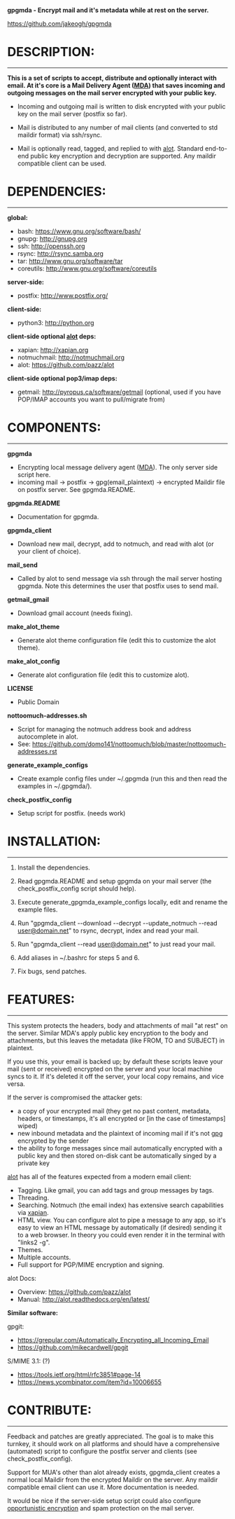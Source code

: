 **gpgmda - Encrypt mail and it's metadata while at rest on the server.**

https://github.com/jakeogh/gpgmda

# DESCRIPTION:
-------------------------
**This is a set of scripts to accept, distribute and optionally interact with email. At it's core is a Mail Delivery Agent ([MDA](https://en.wikipedia.org/wiki/Mail_delivery_agent)) that saves incoming and outgoing messages on the mail server encrypted with your public key.**

- Incoming and outgoing mail is written to disk encrypted with your public key on the mail server (postfix so far).

- Mail is distributed to any number of mail clients (and converted to std maildir format) via ssh/rsync.

- Mail is optionally read, tagged, and replied to with [alot](https://github.com/pazz/alot). Standard end-to-end public key encryption and decryption are supported. Any maildir compatible client can be used.


# DEPENDENCIES:
-------------------------
**global:**

- bash: https://www.gnu.org/software/bash/
- gnupg: http://gnupg.org
- ssh: http://openssh.org
- rsync: http://rsync.samba.org
- tar: http://www.gnu.org/software/tar
- coreutils: http://www.gnu.org/software/coreutils

**server-side:**

- postfix: http://www.postfix.org/

**client-side:**

- python3: http://python.org

**client-side optional [alot](https://github.com/pazz/alot) deps:**

- xapian: http://xapian.org
- notmuchmail: http://notmuchmail.org
- alot: https://github.com/pazz/alot

**client-side optional pop3/imap deps:**

- getmail: http://pyropus.ca/software/getmail (optional, used if you have POP/IMAP accounts you want to pull/migrate from)


# COMPONENTS:
-------------------------
**gpgmda**

- Encrypting local message delivery agent ([MDA](https://en.wikipedia.org/wiki/Mail_delivery_agent)). The only server side script here. 
- incoming mail -> postfix -> gpg(email_plaintext) -> encrypted Maildir file on postfix server. See gpgmda.README.

**gpgmda.README**

- Documentation for gpgmda.

**gpgmda_client**

- Download new mail, decrypt, add to notmuch, and read with alot (or your client of choice).

**mail_send**

- Called by alot to send message via ssh through the mail server hosting gpgmda. Note this determines the user that postfix uses to send mail.

**getmail_gmail**

- Download gmail account (needs fixing).

**make_alot_theme**

- Generate alot theme configuration file (edit this to customize the alot theme).

**make_alot_config**

- Generate alot configuration file (edit this to customize alot).

**LICENSE**

- Public Domain

**nottoomuch-addresses.sh**

- Script for managing the notmuch address book and address autocomplete in alot.
- See: https://github.com/domo141/nottoomuch/blob/master/nottoomuch-addresses.rst

**generate_example_configs**

- Create example config files under ~/.gpgmda (run this and then read the examples in ~/.gpgmda/).

**check_postfix_config**

- Setup script for postfix. (needs work)


# INSTALLATION:
-------------------------
1. Install the dependencies.

2. Read gpgmda.README and setup gpgmda on your mail server (the check_postfix_config script should help).

3. Execute generate_gpgmda_example_configs locally, edit and rename the example files.

4. Run "gpgmda_client --download --decrypt --update_notmuch --read user@domain.net" to rsync, decrypt, index and read your mail.

5. Run "gpgmda_client --read user@domain.net" to just read your mail.

6. Add aliases in ~/.bashrc for steps 5 and 6.

7. Fix bugs, send patches.


# FEATURES:
-------------------------
This system protects the headers, body and attachments of mail "at rest" on the server. Similar MDA's apply public key encryption to the body and attachments, but this leaves the metadata (like FROM, TO and SUBJECT) in plaintext.

If you use this, your email is backed up; by default these scripts leave your mail (sent or received) encrypted on the server and your local machine syncs to it. If it's deleted it off the server, your local copy remains, and vice versa.

If the server is compromised the attacker gets:

* a copy of your encrypted mail (they get no past content, metadata, headers, or timestamps, it's all encrypted or [in the case of timestamps] wiped)
* new inbound metadata and the plaintext of incoming mail if it's not [gpg](https://emailselfdefense.fsf.org/en/) encrypted by the sender
* the ability to forge messages since mail automatically encrypted with a public key and then stored on-disk cant be automatically singed by a private key


[alot](https://github.com/pazz/alot) has all of the features expected from a modern email client:

* Tagging. Like gmail, you can add tags and group messages by tags.
* Threading.
* Searching. Notmuch (the email index) has extensive search capabilities via [xapian](http://xapian.org/).
* HTML view. You can configure alot to pipe a message to any app, so it's easy to view an HTML message by automatically (if desired) sending it to a web browser. In theory you could even render it in the terminal with "links2 -g".
* Themes.
* Multiple accounts.
* Full support for PGP/MIME encryption and signing.

alot Docs:

- Overview: https://github.com/pazz/alot
- Manual: http://alot.readthedocs.org/en/latest/


**Similar software:**

gpgit:
 
- https://grepular.com/Automatically_Encrypting_all_Incoming_Email
- https://github.com/mikecardwell/gpgit

S/MIME 3.1: (?)

- https://tools.ietf.org/html/rfc3851#page-14
- https://news.ycombinator.com/item?id=10006655
	

# CONTRIBUTE:
-------------------------
Feedback and patches are greatly appreciated. The goal is to make this turnkey, it should work on all platforms and should have a comprehensive (automated) script to configure the postfix server and clients (see check_postfix_config).

Support for MUA's other than alot already exists, gpgmda_client creates a normal local Maildir from the encrypted Maildir on the server. Any maildir compatible email client can use it. More documentation is needed.

It would be nice if the server-side setup script could also configure [opportunistic encryption](https://en.wikipedia.org/wiki/Opportunistic_encryption) and spam protection on the mail server.

